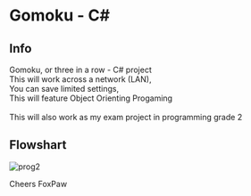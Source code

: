 # Gomoku - C#

## Info
Gomoku, or three in a row - C# project\
This will work across a network (LAN),\
You can save limited settings,\
This will feature Object Orienting Progaming \
\
This will also work as my exam project in programming grade 2

## Flowshart
![prog2](https://user-images.githubusercontent.com/63596133/118037710-7e335580-b36e-11eb-9815-f320287bff15.png)

Cheers FoxPaw
